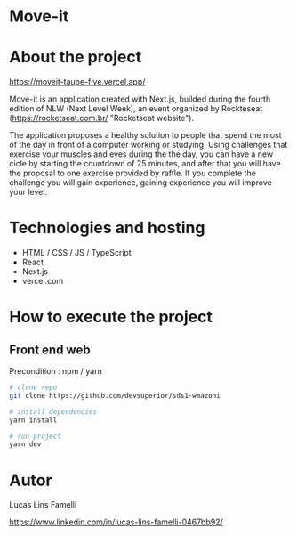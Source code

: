 # Move-it

# About the project

https://moveit-taupe-five.vercel.app/

Move-it is an application created with Next.js, builded during the
fourth edition of NLW (Next Level Week), an event organized by Rockteseat (https://rocketseat.com.br/ "Rocketseat website").

The application proposes a healthy solution to people that spend the most of the day in front of a computer working or studying. Using challenges that exercise your muscles and eyes during the the day, you can have a new cicle by starting the countdown of 25 minutes, and after that you will have the proposal to one exercise provided by raffle. If you complete the challenge you will gain experience, gaining experience you will improve your level.

# Technologies and hosting

- HTML / CSS / JS / TypeScript
- React
- Next.js
- vercel.com

# How to execute the project

## Front end web

Precondition : npm / yarn

```bash
# clone repo
git clone https://github.com/devsuperior/sds1-wmazoni

# install dependencies
yarn install

# run project
yarn dev
```

# Autor

Lucas Lins Famelli

https://www.linkedin.com/in/lucas-lins-famelli-0467bb92/


